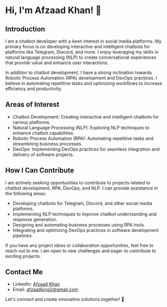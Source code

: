 # Hi, I'm Afzaad Khan! 👋

## Introduction

I am a chatbot developer with a keen interest in social media platforms. My primary focus is on developing interactive and intelligent chatbots for platforms like Telegram, Discord, and more. I enjoy leveraging my skills in natural language processing (NLP) to create conversational experiences that provide value and enhance user interactions.

In addition to chatbot development, I have a strong inclination towards Robotic Process Automation (RPA) development and DevOps practices. I believe in automating repetitive tasks and optimizing workflows to increase efficiency and productivity.

## Areas of Interest

- Chatbot Development: Creating interactive and intelligent chatbots for various platforms.
- Natural Language Processing (NLP): Exploring NLP techniques to enhance chatbot capabilities.
- Robotic Process Automation (RPA): Automating repetitive tasks and streamlining business processes.
- DevOps: Implementing DevOps practices for seamless integration and delivery of software projects.

## How I Can Contribute

I am actively seeking opportunities to contribute to projects related to chatbot development, RPA, DevOps, and NLP. I can provide assistance in the following areas:

- Developing chatbots for Telegram, Discord, and other social media platforms.
- Implementing NLP techniques to improve chatbot understanding and response generation.
- Designing and automating business processes using RPA tools.
- Integrating and optimizing DevOps practices in software development pipelines.

If you have any project ideas or collaboration opportunities, feel free to reach out to me. I am open to new challenges and eager to contribute to exciting projects.

## Contact Me

- LinkedIn: [Afzaad Khan]([https://www.linkedin.com/in/afzaad-khan/](https://www.linkedin.com/in/afzaad-khan-a7a540261/))
- Email: afzaadking2@gmail.com

Let's connect and create innovative solutions together! 🚀
